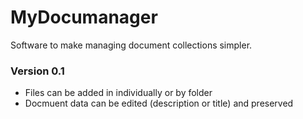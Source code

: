 # MyDocumanager

Software to make managing document collections simpler.


### Version 0.1

* Files can be added in individually or by folder
* Docmuent data can be edited (description or title) and preserved
